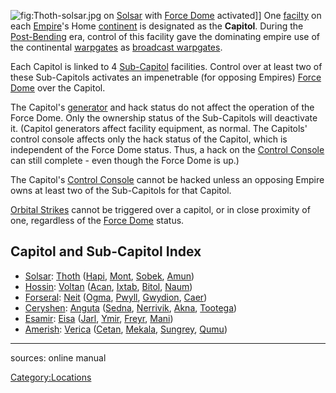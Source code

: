 ![](Thoth-solsar.md.jpg "fig:Thoth-solsar.jpg") on
[Solsar](Solsar.md "wikilink") with [Force Dome](Force_Dome.md "wikilink")
activated\]\] One [facilty](facilities.md "wikilink") on each
[Empire](Empire.md "wikilink")'s Home [continent](continent.md "wikilink") is
designated as the **Capitol**. During the
[Post-Bending](The_Bending.md "wikilink") era, control of this facility
gave the dominating empire use of the continental
[warpgates](warpgate.md "wikilink") as [broadcast
warpgates](broadcast_warpgate.md "wikilink").

Each Capitol is linked to 4 [Sub-Capitol](Sub-Capitol.md "wikilink")
facilities. Control over at least two of these Sub-Capitols activates an
impenetrable (for opposing Empires) [Force Dome](Force_Dome.md "wikilink")
over the Capitol.

The Capitol's [generator](generator.md "wikilink") and hack status do not
affect the operation of the Force Dome. Only the ownership status of the
Sub-Capitols will deactivate it. (Capitol generators affect facility
equipment, as normal. The Capitols' control console affects only the
hack status of the Capitol, which is independent of the Force Dome
status. Thus, a hack on the [Control
Console](Control_Console.md "wikilink") can still complete - even though
the Force Dome is up.)

The Capitol's [Control Console](Control_Console.md "wikilink") cannot be
hacked unless an opposing Empire owns at least two of the Sub-Capitols
for that Capitol.

[Orbital Strikes](Orbital_Strike.md "wikilink") cannot be triggered over a
capitol, or in close proximity of one, regardless of the [Force
Dome](Force_Dome.md "wikilink") status.

## Capitol and Sub-Capitol Index

- [Solsar](Solsar.md "wikilink"): [Thoth](Thoth.md "wikilink")
  ([Hapi](Hapi.md "wikilink"), [Mont](Mont.md "wikilink"),
  [Sobek](Sobek.md "wikilink"), [Amun](Amun.md "wikilink"))
- [Hossin](Hossin.md "wikilink"): [Voltan](Voltan.md "wikilink")
  ([Acan](Acan.md "wikilink"), [Ixtab](Ixtab.md "wikilink"),
  [Bitol](Bitol.md "wikilink"), [Naum](Naum.md "wikilink"))
- [Forseral](Forseral.md "wikilink"): [Neit](Neit.md "wikilink")
  ([Ogma](Ogma.md "wikilink"), [Pwyll](Pwyll.md "wikilink"),
  [Gwydion](Gwydion.md "wikilink"), [Caer](Caer.md "wikilink"))
- [Ceryshen](Ceryshen.md "wikilink"): [Anguta](Anguta.md "wikilink")
  ([Sedna](Sedna.md "wikilink"), [Nerrivik](Nerrivik.md "wikilink"),
  [Akna](Akna.md "wikilink"), [Tootega](Tootega.md "wikilink"))
- [Esamir](Esamir.md "wikilink"): [Eisa](Eisa.md "wikilink")
  ([Jarl](Jarl.md "wikilink"), [Ymir](Ymir.md "wikilink"),
  [Freyr](Freyr.md "wikilink"), [Mani](Mani.md "wikilink"))
- [Amerish](Amerish.md "wikilink"): [Verica](Verica.md "wikilink")
  ([Cetan](Cetan.md "wikilink"), [Mekala](Mekala.md "wikilink"),
  [Sungrey](Sungrey.md "wikilink"), [Qumu](Qumu.md "wikilink"))

---

sources: online manual

[Category:Locations](Category:Locations.md "wikilink")
